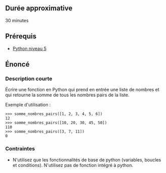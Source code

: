 ## Durée approximative

30 minutes

## Prérequis

- <a href="https://microlead.fr/echelles/python" title="Prérequis en Python" target="_blank">Python niveau 5</a>

## Énoncé

### Description courte

Écrire une fonction en Python qui prend en entrée une liste de nombres et qui retourne la somme de tous les nombres pairs de la liste.

Exemple d'utilisation :

```
>>> somme_nombres_pairs([1, 2, 3, 4, 5, 6])
12
>>> somme_nombres_pairs([10, 20, 30, 45, 50])
110
>>> somme_nombres_pairs([3, 7, 11])
0
```

### Contraintes

- N'utilisez que les fonctionnalités de base de python (variables, boucles et conditions). N'utilisez pas de fonction intégré à python.